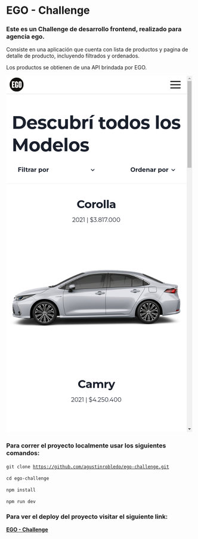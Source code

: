 # EGO - Challenge

### Este es un Challenge de desarrollo frontend, realizado para agencia ego. <br>
Consiste en una aplicación que cuenta con lista de productos y pagina de detalle de producto, incluyendo filtrados y ordenados.

Los productos se obtienen de una API brindada por EGO.

<img src="public/screenshot.png"/> 
<br>

### Para correr el proyecto localmente usar los siguientes comandos: <br>
<code>git clone https://github.com/agustinrobledo/ego-challenge.git </code>

<code>cd ego-challenge </code>

<code>npm install </code>

<code>npm run dev </code>

### Para ver el deploy del proyecto visitar el siguiente link: 
<a href="https://ego-challenge-tau.vercel.app"><strong>EGO - Challenge</strong></a> 
